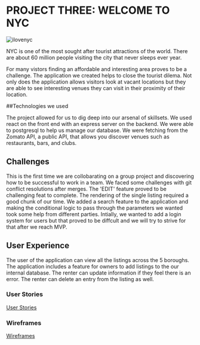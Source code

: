 # PROJECT THREE: WELCOME TO NYC

![ilovenyc](./assets/ilovenyc.png)

NYC is one of the most sought after tourist attractions of the world. There are about 60 million people visiting the city that never sleeps ever year.

For many vistors finding an affordable and interesting area proves to be a challenge.  The application we created helps to close the tourist dilema.  Not only does the application allows visitors look at vacant locations but they are able to see interesting venues they can visit in their proximity of their location.

##Technologies we used

The project allowed for us to dig deep into our arsenal of skillsets.  We used react on the front end with an express server on the backend. We were able to postgresql to help us manage our database.  We were fetching from the Zomato API, a public API, that allows you discover venues such as restaurants, bars, and clubs.

## Challenges

This is the first time we are collobarating on a group project and discovering how to be successful to work in a team.  We faced some challenges with git conflict resolutions after merges.  The 'EDIT' feature proved to be challenging feat to complete.  The rendering of the single listing required a good chunk of our time.  We added a search feature to the application and making the conditional logic to pass through the parameters we wanted took some help from different parties.  Intially, we wanted to add a login system for users but that proved to be diffcult and we will try to strive for that after we reach MVP.

## User Experience

The user of the application can view all the listings across the 5 boroughs. The application includes a feature for owners to add listings to the our internal database.  The renter can update information if they feel there is an error. The renter can delete an entry from the listing as well.

### User Stories 

[User Stories](https://docs.google.com/presentation/d/158L38RMqtUVF2Z_Gw9RjlinoV7L-wGhXGQ-vfG-K3ys/edit?usp=sharing) 

### Wireframes

[Wireframes](https://docs.google.com/presentation/d/177GtAF7aAxPUmNuCgQ0Nug9eeYcZoA6uPzFuqbWTgoQ/edit?usp=sharing) 